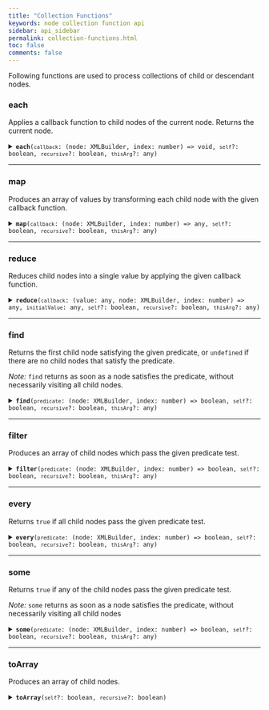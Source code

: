 ```yaml
---
title: "Collection Functions"
keywords: node collection function api
sidebar: api_sidebar
permalink: collection-functions.html
toc: false
comments: false
---
```


Following functions are used to process collections of child or descendant nodes.

###  each

Applies a callback function to child nodes of the current node.  Returns the 
current node.

<details markdown="1">
<summary><code><strong>each</strong>(<code>callback</code>: (node: XMLBuilder, index: number) => void, <code>self</code>?: boolean, <code>recursive</code>?: boolean, <code>thisArg</code>?: any)</code></summary>
<br/>

* `callback` - a callback function which receives each child node as its first argument and the node index as its second argument
* `self` - whether to visit the current node along with child nodes (optional)
* `recursive` - whether to visit all descendant nodes in tree-order or only the immediate child nodes (optional)
* `thisArg` - value to use as this when executing callback (optional)

```js
const { create } = require('xmlbuilder2');

const root = create().ele("root");
root.ele("a").up()
    .ele("b").up()
    .ele("c").up();
const names = [];
root.each(n => names.push(n.node.nodeName));
console.log(names); // ["a", "b", "c"]
```

</details>

___

###  map

Produces an array of values by transforming each child node with the given callback function.

<details markdown="1">
<summary><code><strong>map</strong>(<code>callback</code>: (node: XMLBuilder, index: number) => any, <code>self</code>?: boolean, <code>recursive</code>?: boolean, <code>thisArg</code>?: any)</code></summary>
<br/>

* `callback` - a callback function which receives each child node as its first argument and the node index as its second argument
* `self` - whether to visit the current node along with child nodes (optional)
* `recursive` - whether to visit all descendant nodes in tree-order or only the immediate child nodes (optional)
* `thisArg` - value to use as this when executing callback (optional)

```js
const { create } = require('xmlbuilder2');

const root = create().ele("root");
root.ele("a").up()
    .ele("b").up()
    .ele("c").up();
const names = root.map(n => n.node.nodeName);
console.log(names); // ["a", "b", "c"]
```

</details>

___

###  reduce

Reduces child nodes into a single value by applying the given callback function.

<details markdown="1">
<summary><code><strong>reduce</strong>(<code>callback</code>: (value: any, node: XMLBuilder, index: number) => any, <code>initialValue</code>: any, <code>self</code>?: boolean, <code>recursive</code>?: boolean, <code>thisArg</code>?: any)</code></summary>
<br/>

* `callback` - a callback function which receives the current value as its first argument, each child node as its second argument and the node index as its third argument
* `initialValue` - initial value
* `self` - whether to visit the current node along with child nodes (optional)
* `recursive` - whether to visit all descendant nodes in tree-order or only the immediate child nodes (optional)
* `thisArg` - value to use as this when executing callback (optional)

```js
const { create } = require('xmlbuilder2');

const root = create().ele("root");
root.ele("a").up()
    .ele("b").up()
    .ele("c").up();
const names = root.reduce((val, n) => val + n.node.nodeName, "");
console.log(names); // "abc"
```

</details>

___

###  find

Returns the first child node satisfying the given predicate, or `undefined` if there are no child nodes that satisfy the predicate.

_Note:_ `find` returns as soon as a node satisfies the predicate, without necessarily visiting all child nodes.

<details markdown="1">
<summary><code><strong>find</strong>(<code>predicate</code>: (node: XMLBuilder, index: number) => boolean, <code>self</code>?: boolean, <code>recursive</code>?: boolean, <code>thisArg</code>?: any)</code></summary>
<br/>

* `predicate` - a predicate function which receives each child node as its first argument and the node index as its second argument and returns a boolean value indicating if the current node is the node sought
* `self` - whether to visit the current node along with child nodes (optional)
* `recursive` - whether to visit all descendant nodes in tree-order or only the immediate child nodes (optional)
* `thisArg` - value to use as this when executing callback (optional)

```js
const { create } = require('xmlbuilder2');

const root = create().ele("root");
root.ele("a").up()
    .ele("b").up()
    .ele("c").up();
const bNode = root.find(n => n.node.nodeName === "b");
console.log(bNode.node.nodeName); // "b"
```

</details>

___

###  filter

Produces an array of child nodes which pass the given predicate test.

<details markdown="1">
<summary><code><strong>filter</strong>(<code>predicate</code>: (node: XMLBuilder, index: number) => boolean, <code>self</code>?: boolean, <code>recursive</code>?: boolean, <code>thisArg</code>?: any)</code></summary>
<br/>

* `predicate` - a predicate function which receives each child node as its first argument and the node index as its second argument and returns a boolean value indicating if the current node is the node sought
* `self` - whether to visit the current node along with child nodes (optional)
* `recursive` - whether to visit all descendant nodes in tree-order or only the immediate child nodes (optional)
* `thisArg` - value to use as this when executing callback (optional)

```js
const { create } = require('xmlbuilder2');

const root = create().ele("root");
root.ele("node1").up()
    .txt("text")
    .ele("node2").up()
    .txt("more text");
const textNodes = root.filter(n => n.node.nodeType === 3); // contains "text" and "more text" nodes
```

</details>

___

###  every

Returns `true` if all child nodes pass the given predicate test.

<details markdown="1">
<summary><code><strong>every</strong>(<code>predicate</code>: (node: XMLBuilder, index: number) => boolean, <code>self</code>?: boolean, <code>recursive</code>?: boolean, <code>thisArg</code>?: any)</code></summary>
<br/>

* `predicate` - a predicate function which receives each child node as its first argument and the node index as its second argument and returns a boolean value indicating if the current node is the node sought
* `self` - whether to visit the current node along with child nodes (optional)
* `recursive` - whether to visit all descendant nodes in tree-order or only the immediate child nodes (optional)
* `thisArg` - value to use as this when executing callback (optional)

```js
const { create } = require('xmlbuilder2');

const root = create().ele("root");
root.ele("node1").up()
    .ele("node2").up()
root.every(n => n.node.nodeName.startsWith("n")); // true
```

</details>

___

###  some

Returns `true` if any of the child nodes pass the given predicate test.

_Note:_ `some` returns as soon as a node satisfies the predicate, without necessarily visiting all child nodes

<details markdown="1">
<summary><code><strong>some</strong>(<code>predicate</code>: (node: XMLBuilder, index: number) => boolean, <code>self</code>?: boolean, <code>recursive</code>?: boolean, <code>thisArg</code>?: any)</code></summary>
<br/>

* `predicate` - a predicate function which receives each child node as its first argument and the node index as its second argument and returns a boolean value indicating if the current node is the node sought
* `self` - whether to visit the current node along with child nodes (optional)
* `recursive` - whether to visit all descendant nodes in tree-order or only the immediate child nodes (optional)
* `thisArg` - value to use as this when executing callback (optional)

```js
const { create } = require('xmlbuilder2');

const root = create().ele("root");
root.ele("node1").up()
    .ele("child").up()
    .ele("node2").up()
root.some(n => n.node.nodeName.startsWith("n")); // true
```

</details>

___

###  toArray

Produces an array of child nodes.

<details markdown="1">
<summary><code><strong>toArray</strong>(<code>self</code>?: boolean, <code>recursive</code>?: boolean)</code></summary>
<br/>

* `self` - whether to visit the current node along with child nodes (optional)
* `recursive` - whether to visit all descendant nodes in tree-order or only the immediate child nodes (optional)

```js
const { create } = require('xmlbuilder2');

const root = create().ele("root");
root.ele("a").up()
    .ele("b").up()
    .ele("c").up()
const nodes = root.toArray(); // contains nodes a, b and c
```

</details>
